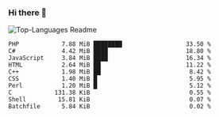 ### Hi there 👋

![Top-Languages Readme](https://github.com/MogsFriend/MogsFriend/workflows/Top-Languages%20Readme/badge.svg)

<!--START_SECTION:top_language-->
```text
PHP            7.88 MiB ████████                  33.50 %
C#             4.42 MiB ████                      18.80 %
JavaScript     3.84 MiB ████                      16.34 %
HTML           2.64 MiB ██                        11.22 %
C++            1.98 MiB ██                         8.42 %
CSS            1.40 MiB █                          5.95 %
Perl           1.20 MiB █                          5.12 %
C            131.38 KiB                            0.55 %
Shell         15.81 KiB                            0.07 %
Batchfile      5.84 KiB                            0.02 %
```
<!--END_SECTION:top_language-->

<!--
**MogsFriend/MogsFriend** is a ✨ _special_ ✨ repository because its `README.md` (this file) appears on your GitHub profile.

Here are some ideas to get you started:

- 🔭 I’m currently working on ...
- 🌱 I’m currently learning ...
- 👯 I’m looking to collaborate on ...
- 🤔 I’m looking for help with ...
- 💬 Ask me about ...
- 📫 How to reach me: ...
- 😄 Pronouns: ...
- ⚡ Fun fact: ...
-->
